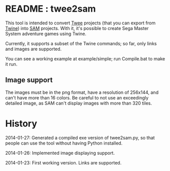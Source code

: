 README : twee2sam
======

This tool is intended to convert [Twee] projects (that you can export from [Twine]) into [SAM] projects. With it, it's possible to create Sega Master System adventure games using Twine.

Currently, it supports a subset of the Twine commands; so far, only links and images are supported.

You can see a working example at example/simple; run Compile.bat to make it run.


Image support
-------------

The images must be in the png format, have a resolution of 256x144, and can't have more than 16 colors. Be careful to not use an exceedingly detailed image, as SAM can't display images with more than 320 tiles. 



History
=======

2014-01-27: Generated a compiled exe version of twee2sam.py, so that people can use the tool without having Python installed.

2014-01-26: Implemented image displaying support.

2014-01-23: First working version. Links are supported.




[twee]: https://github.com/tweecode/twee "Twee story engine"
[twine]: https://github.com/tweecode/twine "A visual tool for creating interactive stories for the Web"
[SAM]: http://www.haroldo-ok.com/sam-simple-adventure-maker-sms/ "SAM - Simple Adventure Maker"
[Python]: http://www.python.org/ "Python Programming Language"
